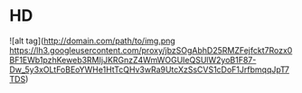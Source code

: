 # HD
![alt tag](http://domain.com/path/to/img.png https://lh3.googleusercontent.com/proxy/jbzSOgAbhD25RMZFejfckt7Rozx0BF1EWb1pzhKeweb3RMIjJKRGnzZ4WmWOGUIeQSUlW2yoB1F87-Dw_5y3xOLtFoBEoYWHe1HtTcQHv3wRa9UtcXzSsCVS1cDoF1JrfbmqqJpT7TDS)
